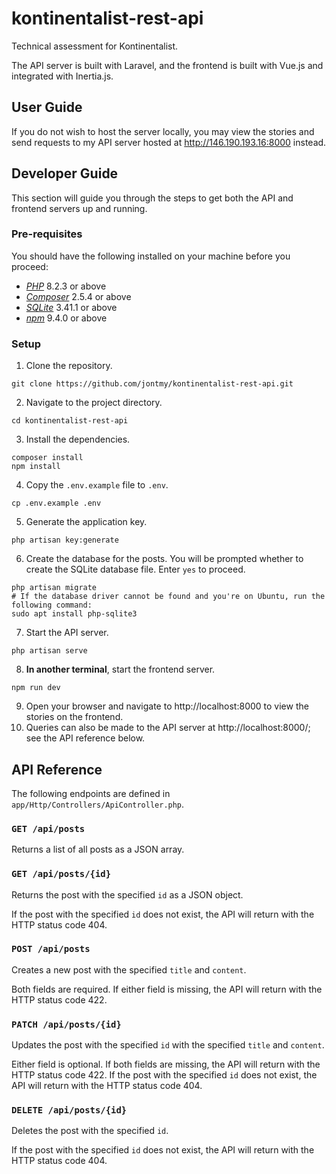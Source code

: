 # kontinentalist-rest-api

Technical assessment for Kontinentalist.

The API server is built with Laravel, and the frontend is built with Vue.js and integrated with Inertia.js. 

## User Guide
If you do not wish to host the server locally, you may view the stories and send requests to my API server hosted
at http://146.190.193.16:8000 instead.

## Developer Guide
This section will guide you through the steps to get both the API and frontend servers up and running.

### Pre-requisites
You should have the following installed on your machine before you proceed:
- [*PHP*](https://www.php.net/manual/en/install.php) 8.2.3 or above
- [*Composer*](https://getcomposer.org/download/) 2.5.4 or above
- [*SQLite*](https://www.sqlite.org/download.html) 3.41.1 or above
- [*npm*](https://docs.npmjs.com/downloading-and-installing-node-js-and-npm) 9.4.0 or above

### Setup
1. Clone the repository.
```
git clone https://github.com/jontmy/kontinentalist-rest-api.git
```
2. Navigate to the project directory.
```
cd kontinentalist-rest-api
```
3. Install the dependencies.
```
composer install
npm install
```
4. Copy the `.env.example` file to `.env`.
```
cp .env.example .env
```
5. Generate the application key.
```
php artisan key:generate
```
6. Create the database for the posts. You will be prompted whether to create the SQLite database
   file. Enter `yes` to proceed.
```
php artisan migrate
# If the database driver cannot be found and you're on Ubuntu, run the following command:
sudo apt install php-sqlite3
```
7. Start the API server.
```
php artisan serve
```
8. **In another terminal**, start the frontend server.
```
npm run dev
```
9. Open your browser and navigate to http://localhost:8000 to view the stories on the frontend.
10. Queries can also be made to the API server at http://localhost:8000/; see the API reference below.

## API Reference
The following endpoints are defined in `app/Http/Controllers/ApiController.php`.

### `GET /api/posts`
Returns a list of all posts as a JSON array.

### `GET /api/posts/{id}`
Returns the post with the specified `id` as a JSON object.

If the post with the specified `id` does not exist, the API will return with the HTTP status code 404.

### `POST /api/posts`
Creates a new post with the specified `title` and `content`.

Both fields are required. If either field is missing, the API will return with the HTTP status code 422.

### `PATCH /api/posts/{id}`
Updates the post with the specified `id` with the specified `title` and `content`.

Either field is optional. If both fields are missing, the API will return with the HTTP status code 422.
If the post with the specified `id` does not exist, the API will return with the HTTP status code 404.

### `DELETE /api/posts/{id}`
Deletes the post with the specified `id`.

If the post with the specified `id` does not exist, the API will return with the HTTP status code 404.
